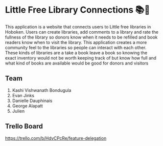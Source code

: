 # Little Free Library Connections 📚📘
This application is a website that connects users to Little free libraries in Hoboken. Users can create libraries, add comments to a library and rate the fullness of the library so donors know when it needs to be refilled and book readers know when to visit the library.  This application creates a more community feel to the libraries so people can interact with each other. These kinds of libraries are a take a book leave a book so knowing the exact inventory would not be worth keeping track of but know how full and what kind of books are available would be good for donors and visitors


## Team
<ol>
  <li>Kashi Vishwanath Bondugula</li>
  <li>Evan Jinks</li>
  <li>Danielle Dauphinais</li>
  <li>George Alapatt</li>
  <li>Julien</li>
</ol>

## Trello Board
https://trello.com/b/HdvCPcRe/feature-delegation

## 
